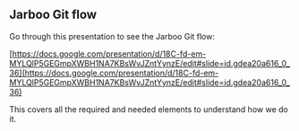 Jarboo Git flow
---

Go through this presentation to see the Jarboo Git flow:

[https://docs.google.com/presentation/d/18C-fd-em-MYLQlP5GEGmpXWBH1NA7KBsWvJZntYynzE/edit#slide=id.gdea20a616_0_36](https://docs.google.com/presentation/d/18C-fd-em-MYLQlP5GEGmpXWBH1NA7KBsWvJZntYynzE/edit#slide=id.gdea20a616_0_36)

This covers all the required and needed elements to understand how we do it.